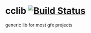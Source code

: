 # cclib [![Build Status](https://travis-ci.org/carcass82/cclib.svg?branch=master)](https://travis-ci.org/carcass82/cclib)

generic lib for most gfx projects
